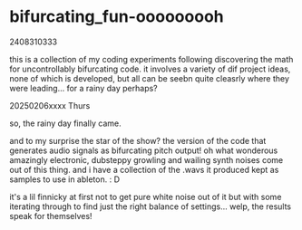 # bifurcating_fun-ooooooooh

2408310333

this is a collection of my coding experiments following discovering the math for uncontrollably bifurcating code. it involves a variety of dif project ideas, none of which is developed, but all can be seebn quite cleasrly where they were  leading... for a rainy day perhaps?



20250206xxxx Thurs

so, the rainy day finally came.

and to my surprise the star of the show? the version of the code that generates audio signals as bifurcating pitch output! oh what wonderous amazingly electronic, dubsteppy growling and wailing synth noises come out of this thing. and i have a collection of the .wavs it produced kept as samples to use in ableton. : D

it's a lil finnicky at first not to get pure white noise out of it but with some iterating through to find just the right balance of settings... welp, the results speak for themselves!